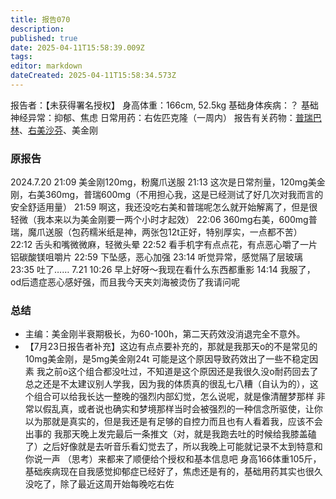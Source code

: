```yaml
---
title: 报告070
description: 
published: true
date: 2025-04-11T15:58:39.009Z
tags: 
editor: markdown
dateCreated: 2025-04-11T15:58:34.573Z
---
```


报告者：【未获得署名授权】
身高体重：166cm, 52.5kg
基础身体疾病：？
基础神经异常：抑郁、焦虑
日常用药：右佐匹克隆（一周内）
报告有关药物：[普瑞巴林](/PR80/)、[右美沙芬](/DXM/)、美金刚

### 原报告
2024.7.20
21:09 美金刚120mg，粉魔爪送服
21:13 这次是日常剂量，120mg美金刚，右美360mg，普瑞600mg（不用担心我，这是已经测试了好几次对我而言的安全舒适用量）
21:59 啊这，我还没吃右美和普瑞呢怎么就开始解离了，但是很轻微（我本来以为美金刚要一两个小时才起效）
22:06 360mg右美，600mg普瑞，魔爪送服（包药糯米纸是神，两张包12t正好，特别厚实，一点都不苦）
22:12 舌头和嘴微微麻，轻微头晕
22:52 看手机字有点点花，有点恶心嚼了一片铝碳酸镁咀嚼片
22:59 下坠感，恶心加强
23:14 听觉异常，感觉隔了层玻璃
23:35 吐了……
7.21 10:26 早上好呀～我现在看什么东西都重影
14:14 我服了，od后遗症恶心感好强，而且我今天夹刘海被烫伤了我请问呢

### 总结
- 主编：美金刚半衰期极长，为60-100h，第二天药效没消退完全不意外。
- 【7月23日报告者补充】这边有点点要补充的，那就是我那天o的不是常见的10mg美金刚，是5mg美金刚24t 可能是这个原因导致药效出了一些不稳定因素 我之前o这个组合都没吐过，不知道是这个原因还是我很久没o耐药回去了 总之还是不太建议别人学我，因为我的体质真的很乱七八糟（自认为的），这个组合可以给我长达一整晚的强烈内部幻觉，怎么说呢，就是像清醒梦那样 非常以假乱真，或者说也确实和梦境那样当时会被强烈的一种信念所驱使，让你以为那就是真实的，但是我还是有足够的自控力而且也有人看着我，应该不会出事的 我那天晚上发完最后一条推文（对，就是我跑去吐的时候给我膝盖磕了）之后好像就是去听音乐看幻觉去了，所以我晚上可能就记录不太到特意和你说一声 （思考）来都来了顺便给个授权和基本信息吧 身高166体重105斤，基础疾病现在自我感觉抑郁症已经好了，焦虑还是有的，基础用药其实也很久没吃了，除了最近这周开始每晚吃右佐
